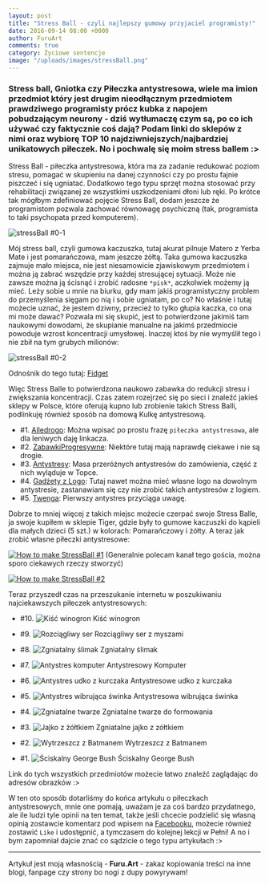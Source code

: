 ```yaml
---
layout: post
title: "Stress Ball - czyli najlepszy gumowy przyjaciel programisty!"
date: 2016-09-14 08:00 +0000
author: FuruArt
comments: true
category: Życiowe sentencje
image: "/uploads/images/stressBall.png"
---
```

### Stress ball, Gniotka czy Piłeczka antystresowa, wiele ma imion przedmiot który jest drugim nieodłącznym przedmiotem prawdziwego programisty prócz kubka z napojem pobudzającym neurony - dziś wytłumaczę czym są, po co ich używać czy faktycznie coś dają? Podam linki do sklepów z nimi oraz wybiorę TOP 10 najdziwniejszych/najbardziej unikatowych piłeczek. No i pochwalę się moim stress ballem :> 

Stress Ball - piłeczka antystresowa, która ma za zadanie redukować poziom stresu, pomagać w skupieniu na danej czynności czy po prostu fajnie piszczeć i się ugniatać. Dodatkowo tego typu sprzęt można stosować przy rehabilitacji związanej ze wszystkimi uszkodzeniami dłoni lub ręki. Po krótce tak mógłbym zdefiniować pojęcie Stress Ball, dodam jeszcze że programistom pozwala zachować równowagę psychiczną (tak, programista to taki psychopata przed komputerem).

<!--more-->

![stressBall #0-1](https://s19.postimg.org/hf47u43c3/12728592_1026094100780583_1679754457_n_jpg_ig_ca.jpg)

Mój stress ball, czyli gumowa kaczuszka, tutaj akurat pilnuje Matero z Yerba Mate i jest pomarańczowa, mam jeszcze żółtą. Taka gumowa kaczuszka zajmuje mało miejsca, nie jest niesamowicie zjawiskowym przedmiotem i można ją zabrać wszędzie przy każdej stresującej sytuacji. Może nie zawsze można ją ścisnąć i zrobić radosne `*pisk*`, aczkolwiek możemy ją mieć. Leży sobie u mnie na biurku, gdy mam jakiś programistyczny problem do przemyślenia sięgam po nią i sobie ugniatam, po co? No właśnie i tutaj możecie uznać, że jestem dziwny, przecież to tylko głupia kaczka, co ona mi może dawać? Pozwala mi się skupić, jest to potwierdzone jakimiś tam naukowymi dowodami, że skupianie manualne na jakimś przedmiocie powoduje wzrost koncentracji umysłowej. Inaczej ktoś by nie wymyślił tego i nie zbił na tym grubych milionów:

![stressBall #0-2](http://image.prntscr.com/image/e7635fd7388f408aa97b4916ec3b3cbd.png)

Odnośnik do tego tutaj: [Fidget](https://www.kickstarter.com/projects/antsylabs/fidget-cube-a-vinyl-desk-toy)

Więc Stress Balle to potwierdzona naukowo zabawka do redukcji stresu i zwiększania koncentracji. Czas zatem rozejrzeć się po sieci i znaleźć jakieś sklepy w Polsce, które oferują kupno lub zrobienie takich Stress Balli, podlinkuję również sposób na domową Kulkę antystresową. 

* #1. [Alledrogo](http://allegro.pl/listing/listing.php?order=qd&string=PIŁECZKA+PIŁKA+ANTYSTRESOWA+gniotek+zabawka+TORUŃ&bmatch=base-relevance-w2-bab-1-1-0812): Można wpisać po prostu frazę `piłeczka antystresowa`, ale dla leniwych daję linkacza.
* #2. [ZabawkiProgresywne](http://zabawkiprogresywne.pl/search?orderby=position&orderway=desc&search_query=Antystres): Niektóre tutaj mają naprawdę ciekawe i nie są drogie.
* #3. [Antystresy](http://www.antystresy.pl): Masa przeróżnych antystresów do zamówienia, część z nich wyląduje w Topce.
* #4. [Gadżety z Logo](http://gadzety-z-logo.pl/11/kategoria/59/antystresy.html): Tutaj nawet można mieć własne logo na dowolnym antystresie, zastanawiam się czy nie zrobić takich antystresów z logiem.
* #5. [Twenga](http://www.twenga.pl/pilka-antystresowa.html): Pierwszy antystres przyciąga uwagę.

Dobrze to mniej więcej z takich miejsc możecie czerpać swoje Stress Balle, ja swoje kupiłem w sklepie Tiger, gdzie były to gumowe kaczuszki do kąpieli dla małych dzieci (5 szt.) w kolorach: Pomarańczowy i żółty. A teraz jak zrobić własne piłeczki antystresowe:

[![How to make StressBall #1](http://image.prntscr.com/image/1cba73e3329f40909099d2467d47c355.png)](https://www.youtube.com/watch?v=SyfxIryiD8A "How to Make Ninja Squishy Balls!") (Generalnie polecam kanał tego gościa, można sporo ciekawych rzeczy stworzyć)

[![How to make StressBall #2](http://image.prntscr.com/image/55dd3558a2e84dbdb4feada04da0a3aa.png)](https://www.youtube.com/watch?v=XLlEDzWU-o8 "How to Make DIY Slime Stress Balls")

Teraz przyszedł czas na przeszukanie internetu w poszukiwaniu najciekawszych piłeczek antystresowych:

* #10. ![Kiść winogron](http://www.szugizmo.pl/446-thickbox/kisc-winogron.jpg) Kiść winogron

* #9. ![Rozciągliwy ser](http://zabawkiprogresywne.pl/84-180-large/szwajcarski-ser-z-myszkami-w-srodku.jpg) Rozciągliwy ser z myszami

* #8. ![Zgniatalny ślimak](http://zabawkiprogresywne.pl/3009-4436-large/squeezy-snail.jpg) Zgniatalny ślimak

* #7. ![Antystres komputer](http://www.antystresy.pl/media/DIR_123/DIR_17212/DIR_128011/680739_komputer_antystres.jpg) Antystresowy Komputer

* #6. ![Antystres udko z kurczaka](http://www.antystresy.pl/media/DIR_123/DIR_17212/DIR_128011/680833_udko_antystresy.jpg) Antystresowe udko z kurczaka

* #5. ![Antystres wibrująca świnka](http://www.antystresy.pl/media/Zwierzeta/680156_wibrujaca_swinka_antystresowy_.jpg) Antystresowa wibrująca świnka

* #4. ![Zgniatalne twarze](http://i.ebayimg.com/images/g/HDAAAOSw3xJVbmxq/s-l1600.jpg) Zgniatalne twarze do formowania

* #3. ![Jajko z żółtkiem](http://i.ebayimg.com/images/g/CRkAAOSwvg9XcjCX/s-l1600.jpg) Zgniatalne jajko z zółtkiem

* #2. ![Wytrzeszcz z Batmanem](http://i.ebayimg.com/images/g/crYAAOSwAvJW87KQ/s-l500.jpg) Wytrzeszcz z Batmanem

* #1. ![Ściskalny George Bush](http://i.ebayimg.com/images/g/0dUAAOSwpDdVdkDe/s-l1600.jpg) Ściskalny George Bush


Link do tych wszystkich przedmiotów możecie łatwo znaleźć zaglądając do adresów obrazków :> 

W ten oto sposób dotarliśmy do końca artykułu o piłeczkach antystresowych, mnie one pomają, uważam je za coś bardzo przydatnego, ale ile ludzi tyle opinii na ten temat, także jeśli chcecie podzielić się własną opinią zostawcie komentarz pod wpisem na [Facebooku](https://fb.com/furuart), możecie również zostawić `Like` i udostępnić, a tymczasem do kolejnej lekcji w Pełni! A no i bym zapomniał dajcie znać co sądzicie o tego typu artykułach :>

---

Artykuł jest moją własnością - **Furu.Art** - zakaz kopiowania treści na inne blogi, fanpage czy strony bo nogi z dupy powyrywam!